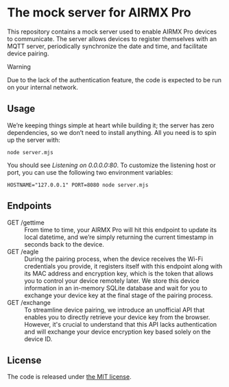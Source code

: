 # The mock server for AIRMX Pro

This repository contains a mock server used to enable AIRMX Pro devices to
communicate. The server allows devices to register themselves with an MQTT
server, periodically synchronize the date and time, and facilitate device
pairing.

> [!WARNING]
> Due to the lack of the authentication feature, the code is expected to be run
> on your internal network.

## Usage

We’re keeping things simple at heart while building it; the server has zero
dependencies, so we don’t need to install anything. All you need is to spin
up the server with:

```
node server.mjs
```

You should see _Listening on 0.0.0.0:80_. To customize the listening host
or port, you can use the following two environment variables:

```
HOSTNAME="127.0.0.1" PORT=8080 node server.mjs
```

## Endpoints

<dl>
  <dt>GET /gettime</dt>
  <dd>
    From time to time, your AIRMX Pro will hit this endpoint to update its
    local datetime, and we’re simply returning the current timestamp in
    seconds back to the device.
  </dd>

  <dt>GET /eagle</dt>
  <dd>
    During the pairing process, when the device receives the Wi-Fi credentials
    you provide, it registers itself with this endpoint along with its MAC
    address and encryption key, which is the token that allows you to control
    your device remotely later. We store this device information in an
    in-memory SQLite database and wait for you to exchange your device key at
    the final stage of the pairing process.
  </dd>

  <dt>GET /exchange</dt>
  <dd>
    To streamline device pairing, we introduce an unofficial API that enables
    you to directly retrieve your device key from the browser. However, it's
    crucial to understand that this API lacks authentication and will exchange
    your device encryption key based solely on the device ID.
  </dd>
</dl>

## License

The code is released under [the MIT license](LICENSE.md).
